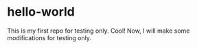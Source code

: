 # hello-world
This is my first repo for testing only. Cool!
Now, I will make some modifications for testing only. 
